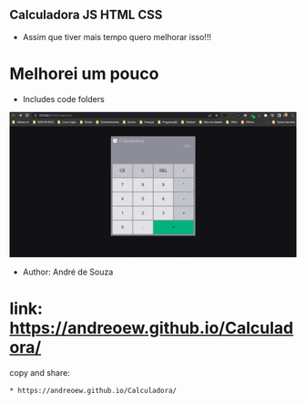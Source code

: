 ## Calculadora JS HTML CSS

* Assim que tiver mais tempo quero melhorar isso!!!
# Melhorei um pouco
  * Includes code folders

 <img src="./assets/calculadora.png">

 - Author: André de Souza

 # link:  https://andreoew.github.io/Calculadora/

 copy and share:
       
    * https://andreoew.github.io/Calculadora/